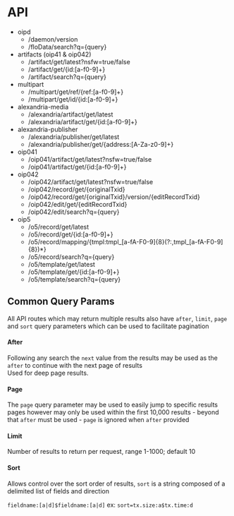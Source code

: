API
=

- oipd
  - /daemon/version
  - /floData/search?q={query}
- artifacts (oip41 & oip042)
  - /artifact/get/latest?nsfw=true/false
  - /artifact/get/{id:[a-f0-9]+}
  - /artifact/search?q={query}
- multipart
  - /multipart/get/ref/{ref:[a-f0-9]+}
  - /multipart/get/id/{id:[a-f0-9]+}
- alexandria-media
  - /alexandria/artifact/get/latest
  - /alexandria/artifact/get/{id:[a-f0-9]+}
- alexandria-publisher
  - /alexandria/publisher/get/latest
  - /alexandria/publisher/get/{address:[A-Za-z0-9]+}
- oip041
  - /oip041/artifact/get/latest?nsfw=true/false
  - /oip041/artifact/get/{id:[a-f0-9]+}
- oip042
  - /oip042/artifact/get/latest?nsfw=true/false
  - /oip042/record/get/{originalTxid}
  - /oip042/record/get/{originalTxid}/version/{editRecordTxid}
  - /oip042/edit/get/{editRecordTxid}
  - /oip042/edit/search?q={query}
- oip5
  - /o5/record/get/latest
  - /o5/record/get/{id:[a-f0-9]+}
  - /o5/record/mapping/{tmpl:tmpl_[a-fA-F0-9]{8}(?:,tmpl_[a-fA-F0-9]{8})*}
  - /o5/record/search?q={query}
  - /o5/template/get/latest
  - /o5/template/get/{id:[a-f0-9]+}
  - /o5/template/search?q={query}

## Common Query Params
All API routes which may return multiple results
also have `after`, `limit`, `page` and `sort` query
parameters which can be used to facilitate pagination

#### After
Following any search the `next` value from the results
may be used as the `after` to continue with the next
page of results  
Used for deep page results.

#### Page
The `page` query parameter may be used to easily jump
to specific results pages however may only be used within
the first 10,000 results - beyond that `after` must be used -
`page` is ignored when `after` provided

#### Limit
Number of results to return per request, range 1-1000; default 10

#### Sort
Allows control over the sort order of results, `sort` is a
string composed of a delimited list of fields and direction

`fieldname:[a|d]$fieldname:[a|d]`
ex: `sort=tx.size:a$tx.time:d`

